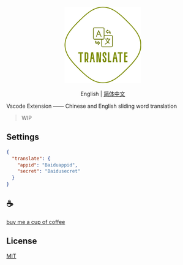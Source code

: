 <p align="center">
<img height="200" src="./assets/kv.png" alt="to unocss">
</p>
<p align="center"> English | <a href="./README_zh.md">简体中文</a></p>

Vscode Extension  ——  Chinese and English sliding word translation

>WIP

## Settings
```json
{
  "translate": {
    "appid": "Baiduappid",
    "secret": "Baidusecret"
  }
}
```

## :coffee:

[buy me a cup of coffee](https://github.com/Simon-He95/sponsor)

## License

[MIT](./license)
